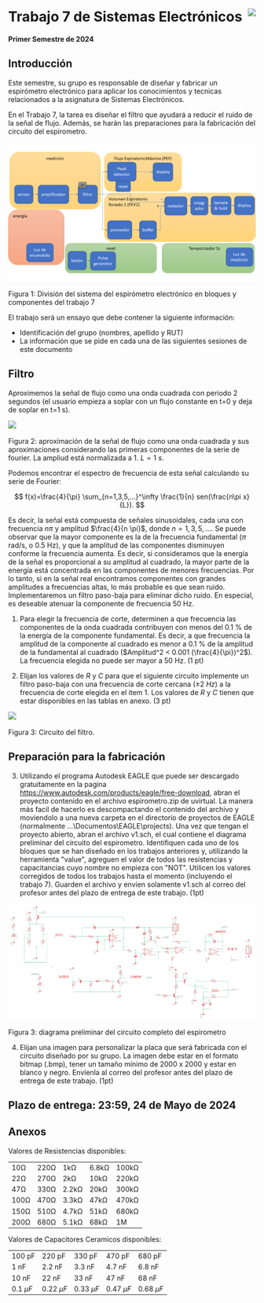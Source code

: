 # <img src="https://julianodb.github.io/SISTEMAS_ELECTRONICOS_PARA_INGENIERIA_BIOMEDICA/img/logo_fing.png?raw=true" align="right" height="45"> Trabajo 7 de Sistemas Electrónicos

#### Primer Semestre de 2024

## Introducción

Este semestre, su grupo es responsable de diseñar y fabricar un espirómetro electrónico para aplicar los conocimientos y tecnicas relacionados a la asignatura de Sistemas Electrónicos. 

En el Trabajo 7, la tarea es diseñar el filtro que ayudará a reducir el ruido de la señal de flujo. Además, se harán las preparaciones para la fabricación del circuito del espirometro.

![T7](../img/T7_blocks.png)

Figura 1: División del sistema del espirómetro electrónico en bloques y componentes del trabajo 7

El trabajo será un ensayo que debe contener la siguiente información:

- Identificación del grupo (nombres, apellido y RUT)
- La información que se pide en cada una de las siguientes sesiones de este documento

## Filtro

Aproximemos la señal de flujo como una onda cuadrada con periodo 2 segundos (el usuario empieza a soplar con un flujo constante en t=0 y deja de soplar en t=1 s).

<img src="https://mathworld.wolfram.com/images/eps-svg/FourierSeriesSquareWave_800.svg" width="350">

Figura 2: aproximación de la señal de flujo como una onda cuadrada y sus aproximaciones considerando las primeras componentes de la serie de fourier. La ampliud está normalizada a 1. $L = 1\ s$.

Podemos encontrar el espectro de frecuencia de esta señal calculando su serie de Fourier:

$$ f(x)=\frac{4}{\pi} \sum_{n=1,3,5,...}^\infty \frac{1}{n} sen(\frac{n\pi x}{L}). $$

Es decir, la señal está compuesta de señales sinusoidales, cada una con frecuencia $n\pi$ y amplitud $\frac{4}{n \pi}$, donde $n=1,3,5,...$.
Se puede observar que la mayor componente es la de la frecuencia fundamental ($\pi$ rad/s, o 0.5 Hz), y que la amplitud de las componentes disminuyen conforme la frecuencia aumenta. Es decir, si consideramos que la energía de la señal es proporcional a su amplitud al cuadrado, la mayor parte de la energía está concentrada en las componentes de menores frecuencias. Por lo tanto, si en la señal real encontramos componentes con grandes amplitudes a frecuencias altas, lo más probable es que sean ruido. Implementaremos un filtro paso-baja para eliminar dicho ruido. En especial, es deseable atenuar la componente de frecuencia 50 Hz.

1. Para elegir la frecuencia de corte, determinen a que frecuencia las componentes de la onda cuadrada contribuyen con menos del 0.1 % de la energía de la componente fundamental. Es decir, a que frecuencia la amplitud de la componente al cuadrado es menor a 0.1 % de la amplitud de la fundamental al cuadrado ($Amplitud^2 < 0.001 (\frac{4}{\pi})^2$). La frecuencia elegida no puede ser mayor a 50 Hz. (1 pt)

2. Elijan los valores de $R$ y $C$ para que el siguiente circuito implemente un filtro paso-baja con una frecuencia de corte cercana ($\pm 2\ Hz$) a la frecuencia de corte elegida en el item 1. Los valores de $R$ y $C$ tienen que estar disponibles en las tablas en anexo. (3 pt)

<img src="https://julianodb.github.io/electronic_circuits_diagrams/sallen_key_low_2.png" width="350">

Figura 3: Circuito del filtro.

## Preparación para la fabricación

3. Utilizando el programa Autodesk EAGLE que puede ser descargado gratuitamente en la pagina https://www.autodesk.com/products/eagle/free-download, abran el proyecto contenido en el archivo espirometro.zip de uvirtual. La manera más facil de hacerlo es descompactando el contenido del archivo y moviendolo a una nueva carpeta en el directorio de proyectos de EAGLE (normalmente ...\Documentos\EAGLE\projects). Una vez que tengan el proyecto abierto, abran el archivo v1.sch, el cual contiene el diagrama preliminar del circuito del espirometro. Identifiquen cada uno de los bloques que se han diseñado en los trabajos anteriores y, utilizando la herramienta "value", agreguen el valor de todos las resistencias y capacitancias cuyo nombre no empieza con "NOT". Utilicen los valores corregidos de todos los trabajos hasta el momento (incluyendo el trabajo 7). Guarden el archivo y envíen solamente v1.sch al correo del profesor antes del plazo de entrega de este trabajo. (1pt)

![T1](../img/T7_F3.png)

Figura 3: diagrama preliminar del circuito completo del espirometro

4. Elijan una imagen para personalizar la placa que será fabricada con el circuito diseñado por su grupo. La imagen debe estar en el formato bitmap (.bmp), tener un tamaño mínimo de 2000 x 2000 y estar en blanco y negro. Envíenla al correo del profesor antes del plazo de entrega de este trabajo. (1pt)

## Plazo de entrega: 23:59, 24 de Mayo de 2024

## Anexos

Valores de Resistencias disponibles:

|   |  |        |       |  |
|------|------|-----------|------------|-------|
| 10Ω  | 220Ω | 1kΩ       | 6.8kΩ      | 100kΩ |
| 22Ω  | 270Ω | 2kΩ       | 10kΩ       | 220kΩ |
| 47Ω  | 330Ω | 2.2kΩ     | 20kΩ       | 300kΩ |
| 100Ω | 470Ω | 3.3kΩ     | 47kΩ       | 470kΩ |
| 150Ω | 510Ω | 4.7kΩ     | 51kΩ       | 680kΩ |
| 200Ω | 680Ω | 5.1kΩ     | 68kΩ       | 1M    |

Valores de Capacitores Ceramicos disponibles:

|   |  |        |       |  |
|------|------|-----------|------------|-------|
| 100 pF  | 220 pF | 330 pF | 470 pF | 680 pF |
| 1 nF  | 2.2 nF | 3.3 nF | 4.7 nF | 6.8 nF |
| 10 nF  | 22 nF | 33 nF | 47 nF | 68 nF |
| $0.1\ \mu F$  | $0.22\ \mu F$ | $0.33\ \mu F$| $0.47\ \mu F$ | $0.68\ \mu F$ |